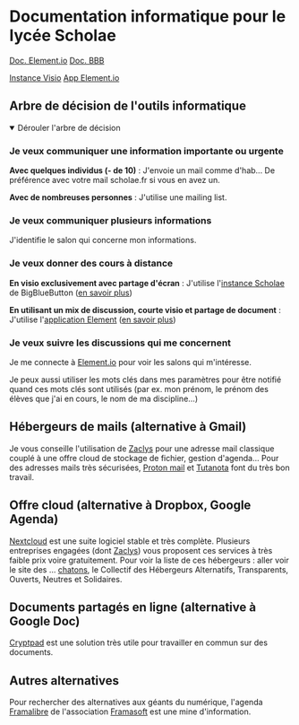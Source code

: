 # Documentation informatique pour le lycée Scholae

<div class='btn-plein'>

[<i class="fa fa-book" aria-hidden="true"></i> Doc. Element.io](/Element.md)
[<i class="fa fa-book" aria-hidden="true"></i> Doc. BBB](/BBB.md)

</div>
<div class='btn-vide'>

[<i class="fa fa-external-link" aria-hidden="true"></i> Instance Visio](https://visio.microlinux.fr/b)
[<i class="fa fa-external-link" aria-hidden="true"></i> App Element.io](https://app.element.io/)

</div>

## Arbre de décision de l'outils informatique
<details open>

<summary>Dérouler l'arbre de décision</i></summary>


###  <i class="fa fa-caret-right" aria-hidden="true"></i> Je veux communiquer une information importante ou urgente 

<i class="fa fa-chevron-right" aria-hidden="true"></i> **Avec quelques individus (- de 10)** : 
<i class="fa fa-arrow-right" aria-hidden="true"></i> J'envoie un mail comme d'hab... De préférence avec votre mail scholae.fr si vous en avez un. 

<i class="fa fa-chevron-right" aria-hidden="true"></i> **Avec de nombreuses personnes** : 
<i class="fa fa-arrow-right" aria-hidden="true"></i> J'utilise une mailing list.
      
### <i class="fa fa-caret-right" aria-hidden="true"></i> Je veux communiquer plusieurs informations
<i class="fa fa-arrow-right" aria-hidden="true"></i> J'identifie le salon qui concerne mon informations.

### <i class="fa fa-caret-right" aria-hidden="true"></i> Je veux donner des cours à distance
<i class="fa fa-chevron-right" aria-hidden="true"></i> **En visio exclusivement avec partage d'écran** : 
<i class="fa fa-arrow-right" aria-hidden="true"></i> J'utilise l'[instance Scholae](https://visio.microlinux.fr/) de BigBlueButton ([en savoir plus](/BBB.md))
 
<i class="fa fa-chevron-right" aria-hidden="true"></i> **En utilisant un mix de discussion, courte visio et partage de document** : 
<i class="fa fa-arrow-right" aria-hidden="true"></i> J'utilise l'[application Element](https://app.element.io/) ([en savoir plus](/Element.md))


### <i class="fa fa-caret-right" aria-hidden="true"></i> Je veux suivre les discussions qui me concernent

<i class="fa fa-arrow-right"  aria-hidden="true"></i> Je me connecte à [Element.io](/Element.md) pour voir les salons qui m'intéresse.

<i class="fa fa-arrow-right"  aria-hidden="true"></i> Je peux aussi utiliser les mots clés dans mes paramètres pour être notifié quand ces mots clés sont utilisés (par ex. mon prénom, le prénom des élèves que j'ai en cours, le nom de ma discipline…) 

</details>

## Hébergeurs de mails (alternative à Gmail)

Je vous conseille l'utilisation de [Zaclys](https://www.zaclys.com/) pour une adresse mail classique couplé à une offre cloud de stockage de fichier, gestion d'agenda... Pour des adresses mails très sécurisées, [Proton mail](https://protonmail.com/fr/) et [Tutanota](https://tutanota.com/fr) font du très bon travail.

## Offre cloud (alternative à Dropbox, Google Agenda)

[Nextcloud](https://nextcloud.com/fr_FR/) est une suite logiciel stable et très complète. Plusieurs entreprises engagées (dont [Zaclys](https://www.zaclys.com/)) vous proposent ces services à très faible prix voire gratuitement. Pour voir la liste de ces hébergeurs : aller voir le site des ... [chatons](https://chatons.org/), le  Collectif des Hébergeurs Alternatifs, Transparents, Ouverts, Neutres et Solidaires.

## Documents partagés en ligne (alternative à Google Doc)

[Cryptpad](https://cryptpad.fr/) est une solution très utile pour travailler en commun sur des documents. 

## Autres alternatives

Pour rechercher des alternatives aux géants du numérique, l'agenda [Framalibre](https://framalibre.org/) de l'association [Framasoft](https://framasoft.org/fr/) est une mine d'information.